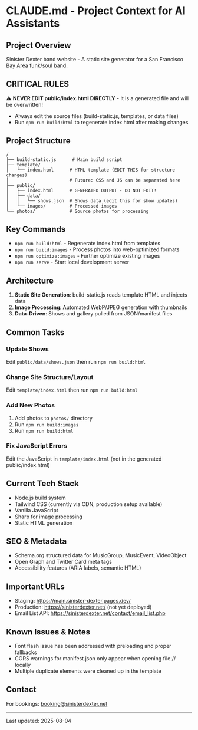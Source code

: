 # CLAUDE.md - Project Context for AI Assistants

## Project Overview
Sinister Dexter band website - A static site generator for a San Francisco Bay Area funk/soul band.

## CRITICAL RULES
⚠️ **NEVER EDIT public/index.html DIRECTLY** - It is a generated file and will be overwritten!
- Always edit the source files (build-static.js, templates, or data files)
- Run `npm run build:html` to regenerate index.html after making changes

## Project Structure
```
/
├── build-static.js      # Main build script 
├── template/
│   └── index.html      # HTML template (EDIT THIS for structure changes)
│                       # Future: CSS and JS can be separated here
├── public/
│   ├── index.html      # GENERATED OUTPUT - DO NOT EDIT!
│   ├── data/
│   │   └── shows.json  # Shows data (edit this for show updates)
│   └── images/         # Processed images
└── photos/             # Source photos for processing
```

## Key Commands
- `npm run build:html` - Regenerate index.html from templates
- `npm run build:images` - Process photos into web-optimized formats
- `npm run optimize:images` - Further optimize existing images
- `npm run serve` - Start local development server

## Architecture
1. **Static Site Generation**: build-static.js reads template HTML and injects data
2. **Image Processing**: Automated WebP/JPEG generation with thumbnails
3. **Data-Driven**: Shows and gallery pulled from JSON/manifest files

## Common Tasks

### Update Shows
Edit `public/data/shows.json` then run `npm run build:html`

### Change Site Structure/Layout
Edit `template/index.html` then run `npm run build:html`

### Add New Photos
1. Add photos to `photos/` directory
2. Run `npm run build:images`
3. Run `npm run build:html`

### Fix JavaScript Errors
Edit the JavaScript in `template/index.html` (not in the generated public/index.html)

## Current Tech Stack
- Node.js build system
- Tailwind CSS (currently via CDN, production setup available)
- Vanilla JavaScript
- Sharp for image processing
- Static HTML generation

## SEO & Metadata
- Schema.org structured data for MusicGroup, MusicEvent, VideoObject
- Open Graph and Twitter Card meta tags
- Accessibility features (ARIA labels, semantic HTML)

## Important URLs
- Staging: https://main.sinister-dexter.pages.dev/
- Production: https://sinisterdexter.net/ (not yet deployed)
- Email List API: https://sinisterdexter.net/contact/email_list.php

## Known Issues & Notes
- Font flash issue has been addressed with preloading and proper fallbacks
- CORS warnings for manifest.json only appear when opening file:// locally
- Multiple duplicate elements were cleaned up in the template

## Contact
For bookings: booking@sinisterdexter.net

---
Last updated: 2025-08-04